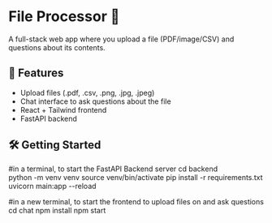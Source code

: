 # File Processor 🤖

A full-stack web app where you upload a file (PDF/image/CSV) and questions about its contents.

## 🧠 Features

- Upload files (.pdf, .csv, .png, .jpg, .jpeg)
- Chat interface to ask questions about the file
- React + Tailwind frontend
- FastAPI backend

## 🛠️ Getting Started

#in a terminal, to start the FastAPI Backend server
    cd backend  
    python -m venv venv
    source venv/bin/activate
    pip install -r requirements.txt
    uvicorn main:app --reload

#in a new terminal, to start the frontend to upload files on and ask questions
    cd chat
    npm install
    npm start


